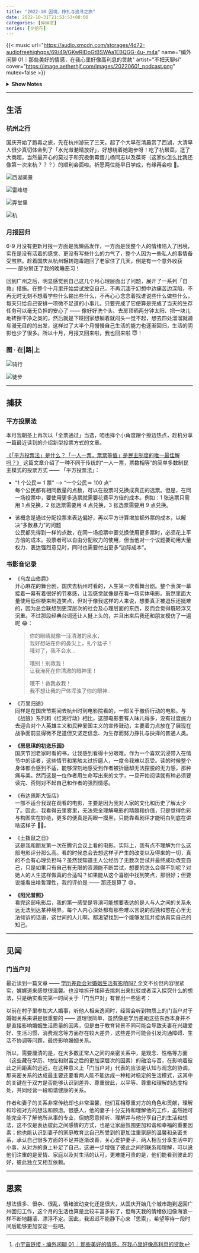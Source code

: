 ```yaml
---
title: "2022-10 困境、挣扎与追寻之旅"
date: 2022-10-31T21:53:53+08:00
categories: [碎碎念]
series: [夕拾花]
---
```


{{< music url="https://audio.xmcdn.com/storages/4d72-audiofreehighqps/69/49/GKwRIDoGtBSWAa1EBQGG-4u-.m4a" name="编外闲聊 01｜那些美好的情感，在我心里好像高利息的贷款" artist="不把天聊si" cover="https://image.aetherhjf.com/images/20220601_podcast.png" mutex=false >}}

<details>
  <summary><b>Show Notes</b></summary>

> 03:08 喜欢的人，会发光诶！
>
> 16:23 从男友到老公的观察之路。
>
> 20:46 如何释放自己的情绪？
>
> 28:51 回避型依恋：被喜欢是贷款，是海浪。
>
> 40:18 喜欢一个人，一点都不丢脸。
>
> 42:48 我现在学会了，情绪稳定地和老公吵架。
>
> 49:02 因为那些喜欢，我们有了怎样的改变？[^ref]

</details>

[^ref]: [小宇宙链接 - 编外闲聊 01 ｜那些美好的情感，在我心里好像高利息的贷款](https://www.xiaoyuzhoufm.com/episode/62de515292f0689a31f506fc)

---

## 生活

### 杭州之行

国庆开始了跑毒之旅，先在杭州游玩了三天。起了个大早在清晨赏了西湖，大清早人很少真切体会到了「水光潋滟晴放好」，好想绕着她跑步呀！吃了杭帮菜，逛了大商超，当然最开心的莫过于和究极倒霉蛋儿杨同志以及葆哥（这家伙怎么比我还像第一次来杭？？？）的顺利会面啦。祈愿两位能早日学成，有缘再会啦 🤗。

![西湖美景](https://image.aetherhjf.com/images/20221003_xihu.jpg "西湖·早上好呀！")

![雷峰塔](https://image.aetherhjf.com/images/20221003_lwfgta.jpg "雷峰塔·白蛇传")

![弄堂里](https://image.aetherhjf.com/images/20221003_nsthli.jpg "杭帮菜·弄堂里")

![杭](https://image.aetherhjf.com/images/20221003_hh.jpg "杭州拜拜啦！")

### 月报回归

6-9 月没有更新月报一方面是我懒癌发作，一方面是我整个人的情绪陷入了困境，实在是没有活着的感觉、更没有写些什么的力气了，整个人因为一些私人的事情备受煎熬。趁着国庆从杭州辗转跑毒跑回了老家住了几天，倒是有一个意外收获 —— 部分掰正了我的晚睡恶习！

回到广州之后，明显感觉到自己这几个月心理层面出了问题，展开了一系列「自救」措施。在整个十月里开始尝试放空自己，不再沉湎于幻想中边痛苦边深陷，不再无时无刻不想着学些什么输出些什么，不再心心念念着找谁说些什么做些什么，每天只给自己安排一项微不足道的小事儿，只要完成了它便算是完成了当天的生存任务可以毫无负担的安心了 —— 像好好洗个头、去房顶晒两分钟太阳、把一块儿地砖擦干净之类的，然后就是下班回家想躺着就闷头一觉不起，想去四处溜溜就骑车漫无目的的出发，这样过了大半个月慢慢自己生活的能力也逐渐回归，生活的阴影也少了很多。所以十月，月报又回来啦，我也回来啦 😇！

### 图 · 在|路|上

![骑行](https://image.aetherhjf.com/images/20221015_qixk.jpg "那一天骑了很久，中午在公园睡着了")

![徒步](https://image.aetherhjf.com/images/20221022_lmhx.jpg "徒步云道时看到一朵莲花绽开，光影正好")

---

## 捕获

### 平方投票法

本月我朝圣上再次以「全票通过」当选，咱也择个小角度蹭个擦边热点，趁机分享一篇最近读到的介绍新型投票方式的文章。

[《「平方投票法」是什么？「一人一票，票票等值」是民主制度的唯一最佳解吗？》](https://crossing.cw.com.tw/article/17001) 这篇文章介绍了一种不同于传统的“一人一票，票数相等”的简单多数制民主模式的投票方式 —— 「平方投票法」：

- “1 个公民＝ 1 票” --> “一个公民＝ 100 点“  
  每个公民都有相同数量的点数，可以在投票时兑换成真正的选票。但是，在同一场投票中，要使用更多选票就需要花费平方倍的成本。例如：1 张选票只需用 1 点兑换，2 张选票需要用 4 点兑换，3 张选票需要用 9 点兑换。

- 该概念是通过分配投票来表达偏好，再以平方计算增加额外票的成本，以解决“多数暴力”的问题  
  公民都先得到一样的点数，在同一场投票中要兑换使用更多票时，必须花上平方倍的成本。投票者可以自由分配权力的使用，但当他对一个议题要动用大量权力、表达强烈意见时，同时也需要付出更多“边际成本”。

### 书影音记录

- 《乌龙山伯爵》  
  开心麻花的舞台剧，国庆去杭州时看的，人生第一次看舞台剧。整个表演一幕接着一幕有着很好的节奏感，让我感觉就像是在看一场实体电影。虽然里面大量使用低俗梗来制造笑点，但对于像我这样的人来说，想要真正被逗乐还挺难的，因为总会联想到更深层次的社会及心理层面的东西，反而会觉得既轻浮又沉重。不过那段经典台词还让人挺上头的，并且出来后我还和朋友模仿了一遍呢 😂：

  > 你的眼睛就像一汪清澈的泉水，  
  > 我好想站在你的鼻尖上，扎个猛子！  
  > 哦对了，我不会水...
  >
  > 哦别！别救我！  
  > 让我淹死在你清澈的眼神里！
  >
  > 哦不！救我救我！  
  > 我不想让我的尸体浑浊了你的眼神..

- 《万里归途》  
  同样是在国庆节期间去杭州时到电影院看的，一部关于撤侨行动的电影。与《战狼》系列和《红海行动》相比，这部电影要有人味儿得多，没有过度施力去迎合对个人英雄主义和民粹爱国主义的宣传鼓动，主要着力点放在了展现在战争面前显得微不足道但又坚定信念、为生存而努力挣扎与抉择的普通人类。

- **《房思琪的初恋乐园》**  
  国庆节回老家时看的书，让我感到看得十分艰难。作为一个喜欢沉浸带入在情节中的读者，这些情节和笔触太过折磨人，一度令我难以忍受。读的时候整个身体都会感到不适，能够深刻地感受到作者被折磨却无法摆脱的无力感，那种痛与美。然而这是一位作者用生命写出来的文字，一旦开始阅读就有种必须要读完、否则对不起自己和作者的强烈情感。

- 《布达佩斯大饭店》  
  一部不适合我现在观看的电影，主要是因为我对人家的文化和历史了解太少了。因此，我看得云里雾里，无法完全理解电影的精髓和价值，只是觉得色彩与构图实在妙绝，更多的便真是两眼一摸黑，只能靠看剧评才能明白到底在讲啥这样子 😮‍💨。

- 《土拨鼠之日》  
  这是我和朋友第一次在腾讯会议上看的电影。实际上，我有点不理解为什么这部电影评分那么高。看的时候总会去想这样子产生的改变以及得来的一切，真的不会有心理负担吗？虽然我知道主人公经历了无数次尝试并最终成功改变自己，只是如果只有自己有无限的资源能不断尝试，想要的怎么会得不到呢？对她人的人生这样做真的合适吗？如果能从这个喜剧中找到笑点，那很好；但要说能看出啥哲理性，我的评价是 —— 那还是算了 😅。

- **《阳光普照》**  
  看完这部电影后，我的第一感受是导演可能想要表达的是人与人之间的关系永远无法到达某种境界。每个人内心深处都有那些难以言说的孤独和憋在心里无法倾诉的话语，这世间的人儿啊，都渴望找到一个能够发现并接纳真实自己的知己。

---

## 见闻

### 门当户对

最近读到一篇文章 —— [学历差距会对婚姻生活有影响吗? ](http://www.zreading.cn/archives/8288.html) 全文不长但内容很紧实，娓娓道来感觉很温馨。也没啥拆开揉碎去挑刺出来批驳或者深入探究什么的想法，只是确实看完第一时间关于「门当户对」有冒出一些思考：

以前在村子里参加大人婚事，听他人相亲逸闻时，经常会听到物质上的门当户对于婚姻关系来讲是很重要的 —— 道理很简单，虽然像是学历差距这些东西本身并不是直接影响婚姻生活质量的因素，但是由于教育背景不同可能会导致夫妻在兴趣爱好、生活习惯、消费观念等方面存在较大差异，这些差异可能会引发沟通障碍、生活不协调等问题，最终影响婚姻关系。

所以，需要厘清的是，在大多数正常人之间的亲密关系中，是观念、性格等方面（这些藏在学历、地位和财富之后的更加深层次的因素）的融洽与否，在影响着彼此之间距离的远近。在这种意义上「门当户对」代表的应该是认知与观念的协调，那亲密关系的达成最主要还要看两人能不能达成一种相对稳定的生活模式，这其中的关键在于双方是否能够认识到差异、尊重彼此，以平等、尊重和理解的态度相处，共同经营一段和谐健康的关系。

作者和妻子的关系非常传统却也非常温馨，他们互相尊重对方的角色和贡献，理解和珍视对方的想法和顾虑。很感人，他的妻子十分支持和理解他的工作，虽然她可能完全不了解他所从事的专业，但她愿意倾听、理解并与他分享自己的生活和想法，这不仅是表达彼此之间感情的方式，也是让家庭氛围更加和谐和幸福的重要因素；他也能认识到妻子的家庭教育比自己所受到的更加注重家庭的温馨和亲密关系，承认自己很多方面的不足并逐渐改善，关心爱护妻子，两人相互分享生活中的小事，从对方的身上补足了自己，这进一步增强了彼此之间的联系和理解，可以说他们注重的是爱情、家庭以及对生活的认可，更难能可贵的是，他们能看到彼此的好，彼此独立又相互依赖。

---

## 思索

想法很多、很杂、很乱，情绪波动变化还是很大，从国庆开始几个城市跑到返回广州回归工作，这个月的生活也算是比较丰富多彩了，但每天我的情绪依旧像海浪一样不断地翻滚、漂浮不定。因此，我迟迟不能静下心来「思索」，希望等待一段时间后能够更加安定一些吧。

